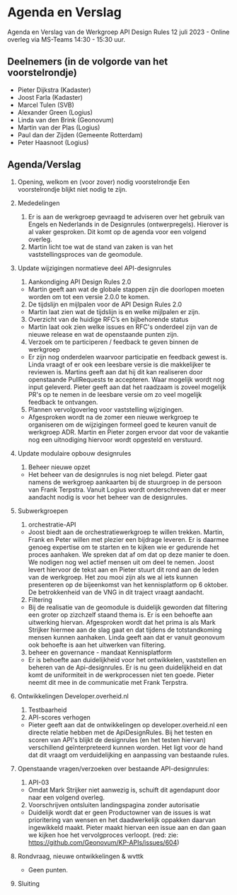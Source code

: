 # Agenda en Verslag 

Agenda en Verslag van de Werkgroep API Design Rules 12 juli 2023 - Online overleg via MS-Teams 14:30 - 15:30 uur. 

## Deelnemers (in de volgorde van het voorstelrondje) 
- Pieter Dijkstra (Kadaster)
- Joost Farla (Kadaster)
- Marcel Tulen (SVB) 
- Alexander Green (Logius)
- Linda van den Brink (Geonovum)
- Martin van der Plas (Logius) 
- Paul dan der Zijden (Gemeente Rotterdam)
- Peter Haasnoot (Logius) 


## Agenda/Verslag

1. Opening, welkom en (voor zover) nodig voorstelrondje
Een voorstelrondje blijkt niet nodig te zijn. 
   
2. Mededelingen
   1. Er is aan de werkgroep gevraagd te adviseren over het gebruik van Engels en Nederlands in de Designrules (ontwerpregels). Hierover is al vaker gesproken. Dit komt op de agenda    voor een volgend overleg. 
   2. Martin licht toe wat de stand van zaken is van het vaststellingsproces van de geomodule. 

3. Update wijzigingen normatieve deel API-designrules
   1.	Aankondiging API Design Rules 2.0
   - Martin geeft aan wat de globale stappen zijn die doorlopen moeten worden om tot een versie 2.0.0 te komen.     
   2.	De tijdslijn en mijlpalen voor de API Design Rules 2.0
   - Martin laat zien wat de tijdslijn is en welke mijlpalen er zijn. 
   3.	Overzicht van de huidige RFC’s en bijbehorende status
   - Martin laat ook zien welke issues en RFC's onderdeel zijn van de nieuwe release en wat de openstaande punten zijn. 
   4.	Verzoek om te participeren / feedback te geven binnen de werkgroep
   - Er zijn nog onderdelen waarvoor participatie en feedback gewest is. Linda vraagt of er ook een leesbare versie is die makkelijker te reviewen is. Martins geeft aan dat hij dit kan realiseren door openstaande PullRequests te accepteren. Waar mogelijk wordt nog input geleverd. Pieter geeft aan dat het raadzaam is zoveel mogelijk PR's op te nemen in de leesbare versie om zo veel mogelijk feedback te ontvangen. 
   5.	Plannen vervolgoverleg voor vaststelling wijzigingen.
   - Afgesproken wordt na de zomer een nieuwe werkgroep te organiseren om de wijzigingen formeel goed te keuren vanuit de werkgroep ADR. Martin en Pieter zorgen ervoor dat voor de vakantie nog een uitnodiging hiervoor wordt opgesteld en verstuurd. 

4. Update modulaire opbouw designrules
   1. Beheer nieuwe opzet
   -   Het beheer van de designrules is nog niet belegd. Pieter gaat namens de werkgroep aankaarten bij de stuurgroep in de persoon van Frank Terpstra. Vanuit Logius wordt onderschreven dat er meer aandacht nodig is voor het beheer van de designrules.  
5. Subwerkgroepen
   1. orchestratie-API
   - Joost biedt aan de orchestratiewerkgroep te willen trekken. Martin, Frank en Peter willen met plezier een bijdrage leveren. Er is daarmee genoeg expertise om te starten en te kijken wie er gedurende het proces aanhaken. We spreken dat af om dat op deze manier te doen. We nodigen nog wel actief mensen uit om deel te nemen. Joost levert hiervoor de tekst aan en Pieter stuurt dit rond aan de leden van de werkgroep. Het zou mooi zijn als we al iets kunnen presenteren op de bijeenkomst van het kennisplatform op 6 oktober. De betrokkenheid van de VNG in dit traject vraagt aandacht. 
   2. Filtering 
   - Bij de realisatie van de geomodule is duidelijk geworden dat filtering een groter op zizchzelf staand thema is. Er is een behoefte aan uitwerking hiervan. Afgesproken wordt dat het prima is als Mark Strijker hiermee aan de slag gaat en dat tijdens de totstandkoming mensen kunnen aanhaken. Linda geeft aan dat er vanuit geonovum ook behoefte is aan het uitwerken van filtering. 
   3. beheer en governance - mandaat Kennisplatform
   - Er is behoefte aan duidelijkheid voor het ontwikkelen, vaststellen en beheren van de Api-designrules. Er is nu geen duidelijkheid en dat komt de uniformiteit in de werkprocessen niet ten goede. Pieter neemt dit mee in de communicatie met Frank Terpstra. 
6. Ontwikkelingen Developer.overheid.nl
   1. Testbaarheid
   2. API-scores verhogen
   - Pieter geeft aan dat de ontwikkelingen op developer.overheid.nl een directe relatie hebben met de ApiDesignRules. Bij het testen en scoren van API's blijkt de designrules (en het testen hiervan) verschillend geïnterpreteerd kunnen worden. Het ligt voor de hand dat dit vraagt om verduidelijking en aanpassing van bestaande rules. 

7. Openstaande vragen/verzoeken over bestaande API-designrules:
   1. API-03
   - Omdat Mark Strijker niet aanwezig is, schuift dit agendapunt door naar een volgend overleg. 
   2. Voorschrijven ontsluiten landingspagina zonder autorisatie
   - Duidelijk wordt dat er geen Productowner van de issues is wat prioritering van wensen en het daadwerkelijk oppakken daarvan ingewikkeld maakt. Pieter maakt hiervan een issue aan en dan gaan we kijken hoe het vervolgproces verloopt. (red: zie: https://github.com/Geonovum/KP-APIs/issues/604) 
   
8. Rondvraag, nieuwe ontwikkelingen & wvttk
   - Geen punten. 
 
9. Sluiting

